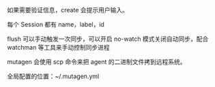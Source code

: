如果需要验证信息，create 会提示用户输入。

每个 Session 都有 name，label，id

flush 可以手动触发一次同步，可以开启 no-watch 模式关闭自动同步，配合 watchman 等工具来手动控制同步进程

mutagen 会使用 scp 命令来把 agent 的二进制文件拷到远程系统。

全局配置的位置：~/.mutagen.yml